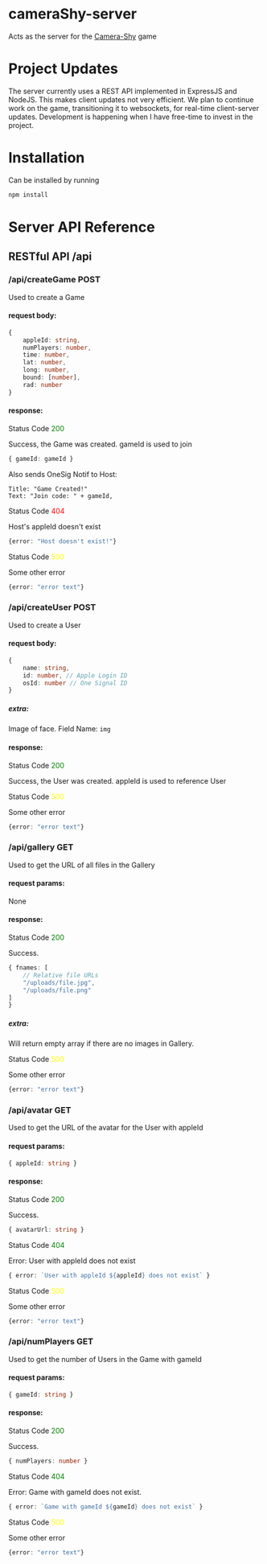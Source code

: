 # cameraShy-server
Acts as the server for the [Camera-Shy](https://github.com/eladdekel/camerashy) game

# Project Updates
The server currently uses a REST API implemented in ExpressJS and NodeJS. This makes client updates not very efficient.
We plan to continue work on the game, transitioning it to websockets, for real-time client-server updates.
Development is happening when I have free-time to invest in the project.

# Installation
Can be installed by running
```bash
npm install
```

# Server API Reference
## RESTful API /api
### /api/createGame POST

Used to create a Game
#### __request body:__
```TypeScript
{
    appleId: string,
    numPlayers: number,
    time: number,
    lat: number,
    long: number,
    bound: [number],
    rad: number
}
```
#### __response:__
Status Code <span style="color:green">200</span>

Success, the Game was created. gameId is used to join

```TypeScript
{ gameId: gameId }
```
Also sends OneSig Notif to Host: 
```
Title: "Game Created!"
Text: "Join code: " + gameId,
```
Status Code <span style="color:red">404</span>

Host's appleId doesn't exist

```TypeScript
{error: "Host doesn't exist!"}
```
Status Code <span style="color:yellow">500</span>

Some other error

```TypeScript
{error: "error text"}
```

### /api/createUser POST

Used to create a User
#### __request body:__
```TypeScript
{
    name: string,
    id: number, // Apple Login ID
    osId: number // One Signal ID
}
```
##### __extra:__
Image of face. Field Name: `img`
#### __response:__
Status Code <span style="color:green">200</span>

Success, the User was created. appleId is used to reference User

Status Code <span style="color:yellow">500</span>

Some other error

```TypeScript
{error: "error text"}
```

### /api/gallery GET

Used to get the URL of all files in the Gallery
#### __request params:__
None

#### __response:__
Status Code <span style="color:green">200</span>

Success.

```TypeScript
{ fnames: [
    // Relative file URLs
    "/uploads/file.jpg",
    "/uploads/file.png"
]
}
```
##### __extra:__
Will return empty array if there are no images in Gallery.

Status Code <span style="color:yellow">500</span>

Some other error

```TypeScript
{error: "error text"}
```

### /api/avatar GET

Used to get the URL of the avatar for the User with appleId
#### __request params:__
```TypeScript
{ appleId: string }
```

#### __response:__
Status Code <span style="color:green">200</span>

Success.

```TypeScript
{ avatarUrl: string }
```

Status Code <span style="color:green">404</span>

Error: User with appleId does not exist

```TypeScript
{ error: `User with appleId ${appleId} does not exist` }
```

Status Code <span style="color:yellow">500</span>

Some other error

```TypeScript
{error: "error text"}
```

### /api/numPlayers GET

Used to get the number of Users in the Game with gameId
#### __request params:__
```TypeScript
{ gameId: string }
```

#### __response:__
Status Code <span style="color:green">200</span>

Success.

```TypeScript
{ numPlayers: number }
```

Status Code <span style="color:green">404</span>

Error: Game with gameId does not exist.

```TypeScript
{ error: `Game with gameId ${gameId} does not exist` }
```

Status Code <span style="color:yellow">500</span>

Some other error

```TypeScript
{error: "error text"}
```

